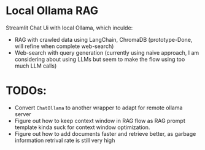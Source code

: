 # ﻿Local Ollama RAG
Streamlit Chat Ui with local Ollama, which inculde:
- RAG with crawled data using LangChain, ChromaDB (prototype-Done, will refine when complete web-search)
- Web-search with query generation (currently using naive approach, I am considering about using LLMs but seem to make the flow using too much LLM calls)

# TODOs:
- Convert ``ChatOllama`` to another wrapper to adapt for remote ollama server
- Figure out how to keep context window in RAG flow as RAG prompt template kinda suck for context window optimization.
- Figure out how to add documents faster and retrieve better, as garbage information retrival rate is still very high

